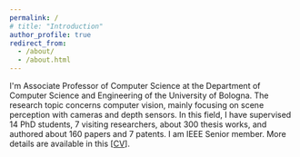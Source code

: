 ```yaml
---
permalink: /
# title: "Introduction"
author_profile: true
redirect_from: 
  - /about/
  - /about.html
---
```


I'm Associate Professor of Computer Science at the Department of Computer Science and Engineering of the University of Bologna. The research topic concerns computer vision, mainly focusing on scene perception with cameras and depth sensors. In this field, I have supervised 14 PhD students, 7 visiting researchers, about 300 thesis works, and authored about 160 papers and 7 patents. I am IEEE Senior member. More details are available in this [[CV](/files/CV_ENG.pdf)].
